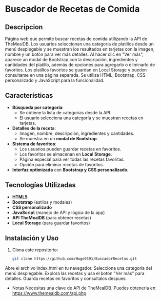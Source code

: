 # Buscador de Recetas de Comida  

## Descripcion
Página web que permite buscar recetas de comida utilizando la API de TheMealDB. 
Los usuarios seleccionan una categoría de platillos desde un menú desplegable y se muestran los resultados en tarjetas con la imagen, nombre y un botón para ver más detalles. 
Al hacer clic en "Ver más", aparece un modal de Bootstrap con la descripción, ingredientes y cantidades del platillo, además de opciones para agregarlo o eliminarlo de favoritos. 
Los platillos favoritos se guardan en Local Storage y pueden consultarse en una página separada. Se utiliza HTML, Bootstrap, CSS personalizado y JavaScript para la funcionalidad.

## Características  
- **Búsqueda por categoría**:  
  - Se obtiene la lista de categorías desde la API.  
  - El usuario selecciona una categoría y se muestran recetas en tarjetas.  
- **Detalles de la receta**:  
  - Imagen, nombre, descripción, ingredientes y cantidades.  
  - Se muestra en un **modal de Bootstrap**.  
- **Sistema de favoritos**:  
  - Los usuarios pueden guardar recetas en favoritos.  
  - Los favoritos se almacenan en **Local Storage**.  
  - Página especial para ver todas las recetas favoritas.  
  - Opción para eliminar recetas de favoritos.  
- **Interfaz optimizada** con **Bootstrap y CSS personalizado**.  

## Tecnologías Utilizadas  
- **HTML5**  
- **Bootstrap** (estilos y modales)  
- **CSS personalizado**  
- **JavaScript** (manejo de API y lógica de la app)  
- **API TheMealDB** (para obtener recetas)  
- **Local Storage** (para guardar favoritos)  

## Instalación y Uso  
1. Clona este repositorio:  
   ```bash
   git clone https://github.com/Hugo9591/BuscadorRecetas.git

Abre el archivo index.html en tu navegador.
Selecciona una categoría del menú desplegable.
Explora las recetas y usa el botón "Ver más" para detalles.
Guarda recetas en favoritos y consultalos despues.
- Notas
Necesitas una clave de API de TheMealDB. Puedes obtenerla en:
https://www.themealdb.com/api.php
